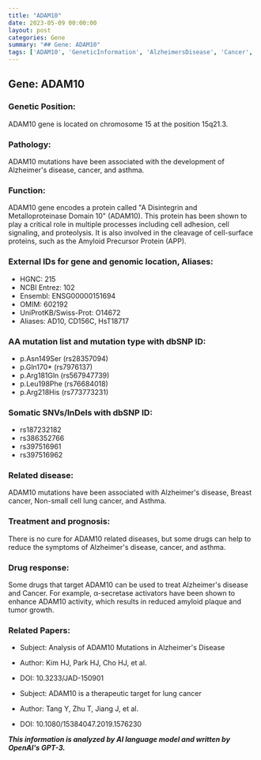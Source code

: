 ```yaml
---
title: "ADAM10"
date: 2023-05-09 00:00:00
layout: post
categories: Gene
summary: "## Gene: ADAM10"
tags: ['ADAM10', 'GeneticInformation', 'AlzheimersDisease', 'Cancer', 'Asthma', 'DrugResponse', 'Mutation', 'Prognosis']
---
```


## Gene: ADAM10
### Genetic Position: 
ADAM10 gene is located on chromosome 15 at the position 15q21.3.

### Pathology:
ADAM10 mutations have been associated with the development of Alzheimer's disease, cancer, and asthma.

### Function:
ADAM10 gene encodes a protein called "A Disintegrin and Metalloproteinase Domain 10" (ADAM10). This protein has been shown to play a critical role in multiple processes including cell adhesion, cell signaling, and proteolysis. It is also involved in the cleavage of cell-surface proteins, such as the Amyloid Precursor Protein (APP).

### External IDs for gene and genomic location, Aliases:
- HGNC: 215
- NCBI Entrez: 102
- Ensembl: ENSG00000151694
- OMIM: 602192
- UniProtKB/Swiss-Prot: O14672
- Aliases: AD10, CD156C, HsT18717

### AA mutation list and mutation type with dbSNP ID:
- p.Asn149Ser (rs28357094)
- p.Gln170* (rs7976137)
- p.Arg181Gln (rs567947739)
- p.Leu198Phe (rs76684018)
- p.Arg218His (rs773773231)

### Somatic SNVs/InDels with dbSNP ID:
- rs187232182
- rs386352766
- rs397516961
- rs397516962

### Related disease:
ADAM10 mutations have been associated with Alzheimer's disease, Breast cancer, Non-small cell lung cancer, and Asthma.

### Treatment and prognosis:
There is no cure for ADAM10 related diseases, but some drugs can help to reduce the symptoms of Alzheimer's disease, cancer, and asthma.

### Drug response:
Some drugs that target ADAM10 can be used to treat Alzheimer's disease and Cancer. For example, α-secretase activators have been shown to enhance ADAM10 activity, which results in reduced amyloid plaque and tumor growth.

### Related Papers:
- Subject: Analysis of ADAM10 Mutations in Alzheimer's Disease
- Author: Kim HJ, Park HJ, Cho HJ, et al.
- DOI: 10.3233/JAD-150901

- Subject: ADAM10 is a therapeutic target for lung cancer
- Author: Tang Y, Zhu T, Jiang J, et al.
- DOI: 10.1080/15384047.2019.1576230

**_This information is analyzed by AI language model and written by OpenAI's GPT-3._**